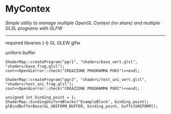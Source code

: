 # MyContex
*Simple utility to menage multiple OpenGL Context (no share) and multiple GLSL programs with GLFW*
<hr/> 
required libraries (-l) GL GLEW glfw


uniform buffer

```
ShaderMap::createProgram("pgr1", "shaders/base_vert.glsl", "shaders/base_frag.glsl");
cout<<OpenGLerror::check("CREAZIONE PROGRAMMA PGR1")<<endl;

ShaderMap::createProgram("pgr2", "shaders/test_uni_vert.glsl", "shaders/test_uni_frag.glsl");
cout<<OpenGLerror::check("CREAZIONE PROGRAMMA PGR2")<<endl;

unsigned int binding_point = 1;
ShaderMap::bindingUniformBlocks("ExampleBlock", binding_point);
glBindBufferBase(GL_UNIFORM_BUFFER, binding_point, buffs[UNIFORM]);
```